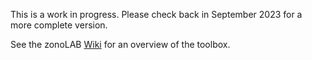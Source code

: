 This is a work in progress. Please check back in September 2023 for a more complete version.

See the zonoLAB [Wiki](https://github.com/ESCL-at-UTD/Hybrid_Zonotope_Toolbox/wiki/Hybrid-Zonotope-Toolbox-Home-Page) for an overview of the toolbox.

